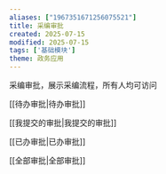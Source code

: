 ```yaml
---
aliases: ["1967351671256075521"]
title: 采编审批
created: 2025-07-15
modified: 2025-07-15
tags: ['基础模块']
theme: 政务应用
---
```


采编审批，展示采编流程，所有人均可访问

[[待办审批|待办审批]]   

[[我提交的审批|我提交的审批]]   

 [[已办审批|已办审批]]   

 [[全部审批|全部审批]]